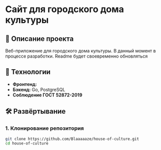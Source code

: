 
# Сайт для городского дома культуры

## 📌 Описание проекта
Веб-приложение для городского дома культуры. В данный момент в процессе разработки. Readme будет своевременно обновляться

## 🚀 Технологии
- **Фронтенд:** 
- **Бэкенд:** Go, PostgreSQL
- **Соблюдение ГОСТ 52872-2019**

## 🛠 Развёртывание

### 1. Клонирование репозитория
```bash
git clone https://github.com/Blaaaaaze/house-of-culture.git
cd house-of-culture
